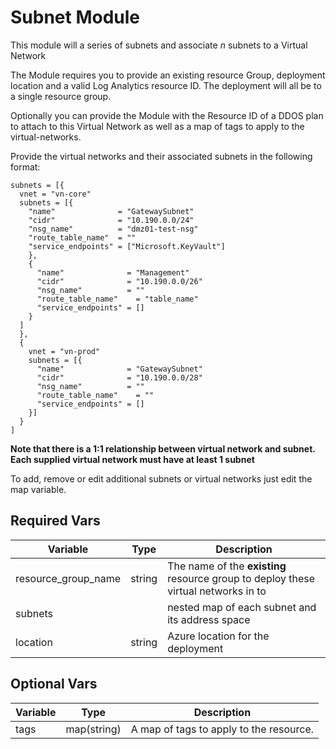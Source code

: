 # Subnet Module

This module will a series of subnets and associate *n* subnets to a Virtual Network

The Module requires you to provide an existing resource Group, deployment location and a valid Log Analytics resource ID. The deployment will all be to a single resource group. 

Optionally you can provide the Module with the Resource ID of a DDOS plan to attach to this Virtual Network as well as a map of tags to apply to the virtual-networks. 

Provide the virtual networks and their associated subnets in the following format: 

```
subnets = [{
  vnet = "vn-core"
  subnets = [{
    "name"              = "GatewaySubnet"
    "cidr"              = "10.190.0.0/24"
    "nsg_name"          = "dmz01-test-nsg"
    "route_table_name"  = ""
    "service_endpoints" = ["Microsoft.KeyVault"]
    },
    {
      "name"              = "Management"
      "cidr"              = "10.190.0.0/26"
      "nsg_name"          = ""
      "route_table_name"    = "table_name"
      "service_endpoints" = []
    }
  ]
  },
  {
    vnet = "vn-prod"
    subnets = [{
      "name"              = "GatewaySubnet"
      "cidr"              = "10.190.0.0/28"
      "nsg_name"          = ""
      "route_table_name"    = ""
      "service_endpoints" = []
    }]
  }
]

```
**Note that there is a 1:1 relationship between virtual network and subnet. Each supplied virtual network must have at least 1 subnet**

To add, remove or edit additional subnets or virtual networks just edit the map variable. 

## Required Vars
| Variable | Type | Description|
|----------|------|------------|
| resource_group_name | string   | The name of the **existing** resource group to deploy these virtual networks in to|
| subnets |  |nested map of each subnet and its address space|
| location | string |Azure location for the deployment|


## Optional Vars
| Variable | Type | Description|
|----------|------|------------|
| tags| map(string) |A map of tags to apply to the resource. |
